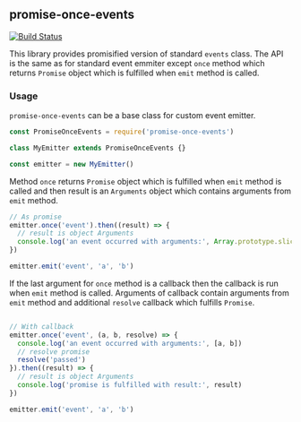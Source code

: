 ## promise-once-events

[![Build Status](https://secure.travis-ci.org/dex4er/promise-once-events.svg)](http://travis-ci.org/dex4er/promise-once-events)

This library provides promisified version of standard `events` class. The API is
the same as for standard event emmiter except `once` method which returns
`Promise` object which is fulfilled when `emit` method is called.

### Usage

`promise-once-events` can be a base class for custom event emitter.

```js
const PromiseOnceEvents = require('promise-once-events')

class MyEmitter extends PromiseOnceEvents {}

const emitter = new MyEmitter()
```

Method `once` returns `Promise` object which is fulfilled when `emit` method is
called and then result is an `Arguments` object which contains arguments from
`emit` method.

```js
// As promise
emitter.once('event').then((result) => {
  // result is object Arguments
  console.log('an event occurred with arguments:', Array.prototype.slice.call(result))
})

emitter.emit('event', 'a', 'b')
```

If the last argument for `once` method is a callback then the callback is run
when `emit` method is called. Arguments of callback contain arguments from
`emit` method and additional `resolve` callback which fulfills `Promise`.

```js

// With callback
emitter.once('event', (a, b, resolve) => {
  console.log('an event occurred with arguments:', [a, b])
  // resolve promise
  resolve('passed')
}).then((result) => {
  // result is object Arguments
  console.log('promise is fulfilled with result:', result)
})

emitter.emit('event', 'a', 'b')
```
